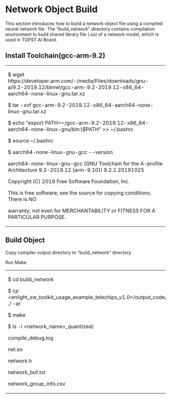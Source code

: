 ﻿# Network Object Build

This section introduces how to build a network object file using a
compiled neural network file. The “build_network” directory contains
compilation environment to build shared library file (.so) of a network
model, which is used in TOPST AI Board.

## Install Toolchain(gcc-arm-9.2)

<table>
<colgroup>
<col style="width: 100%" />
</colgroup>
<tbody>
<tr class="odd">
<td><p>$ wget
https://developer.arm.com/-/media/Files/downloads/gnu-a/9.2-2019.12/binrel/gcc-arm-9.2-2019.12-x86_64-aarch64-none-linux-gnu.tar.xz</p>
<p>$ tar -xvf
gcc-arm-9.2-2019.12-x86_64-aarch64-none-linux-gnu.tar.xz</p>
<p>$ echo "export
PATH=~/gcc-arm-9.2-2019.12-x86_64-aarch64-none-linux-gnu/bin:\$PATH"
&gt;&gt; ~/.bashrc</p>
<p>$ source ~/.bashrc</p>
<p>$ aarch64-none-linux-gnu-gcc --version</p>
<p>aarch64-none-linux-gnu-gcc (GNU Toolchain for the A-profile
Architecture 9.2-2019.12 (arm-9.10)) 9.2.1 20191025</p>
<p>Copyright (C) 2019 Free Software Foundation, Inc.</p>
<p>This is free software; see the source for copying conditions. There
is NO</p>
<p>warranty; not even for MERCHANTABILITY or FITNESS FOR A PARTICULAR
PURPOSE.</p></td>
</tr>
</tbody>
</table>

## Build Object

Copy compiler output directory to “build_network” directory.

Run Make.

<table>
<colgroup>
<col style="width: 100%" />
</colgroup>
<tbody>
<tr class="odd">
<td><p>$ cd build_network</p>
<p>$ cp
&lt;enlight_sw_toolkit_usage_example_telechips_v1.0&gt;/output_code/&lt;network_name&gt;_quantized/
./ -ar</p>
<p>$ make</p>
<p>$ ls -l &lt;network_name&gt;_quantized/</p>
<p>compile_debug.log</p>
<p>net.so</p>
<p>network.h</p>
<p>network_buf.txt</p>
<p>network_group_info.csv</p></td>
</tr>
</tbody>
</table>
